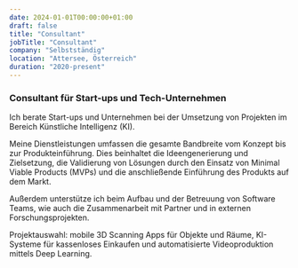 ```yaml
---
date: 2024-01-01T00:00:00+01:00
draft: false
title: "Consultant"
jobTitle: "Consultant"
company: "Selbstständig"
location: "Attersee, Österreich"
duration: "2020-present"
---
```

### Consultant für Start-ups und Tech-Unternehmen

Ich berate Start-ups und Unternehmen bei der Umsetzung von Projekten im Bereich Künstliche Intelligenz (KI).

Meine Dienstleistungen umfassen die gesamte Bandbreite vom Konzept bis zur Produkteinführung. Dies beinhaltet die Ideengenerierung und Zielsetzung, die Validierung von Lösungen durch den Einsatz von Minimal Viable Products (MVPs) und die anschließende Einführung des Produkts auf dem Markt.

Außerdem unterstütze ich beim Aufbau und der Betreuung von Software Teams, wie auch die Zusammenarbeit mit Partner und in externen Forschungsprojekten.

Projektauswahl: mobile 3D Scanning Apps für Objekte und Räume, KI-Systeme für kassenloses Einkaufen und automatisierte Videoproduktion mittels Deep Learning.
